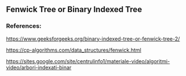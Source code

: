 ## Fenwick Tree or Binary Indexed Tree

### References:

https://www.geeksforgeeks.org/binary-indexed-tree-or-fenwick-tree-2/

https://cp-algorithms.com/data_structures/fenwick.html

https://sites.google.com/site/centrulinfo1/materiale-video/algoritmi-video/arbori-indexati-binar
